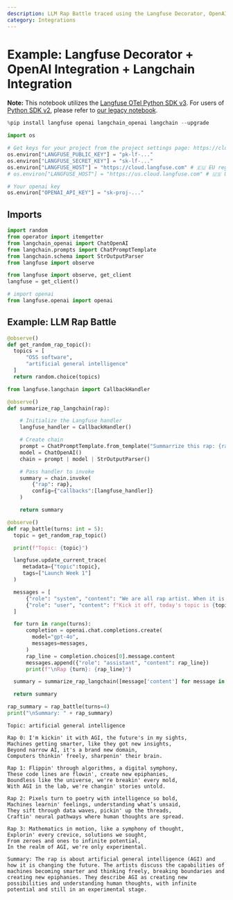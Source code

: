 ```yaml
---
description: LLM Rap Battle traced using the Langfuse Decorator, OpenAI & Langchain Integration
category: Integrations
---
```


# Example: Langfuse Decorator + OpenAI Integration + Langchain Integration

**Note:** This notebook utilizes the [Langfuse OTel Python SDK v3](https://langfuse.com/docs/sdk/python/sdk-v3). For users of [Python SDK v2](https://langfuse.com/docs/sdk/python/decorators-v2), please refer to [our legacy notebook](https://github.com/langfuse/langfuse-docs/blob/366ec9395851da998d390eac4ab8c4dd2e985054/cookbook/example_decorator_openai_langchain.ipynb).


```python
%pip install langfuse openai langchain_openai langchain --upgrade
```


```python
import os

# Get keys for your project from the project settings page: https://cloud.langfuse.com
os.environ["LANGFUSE_PUBLIC_KEY"] = "pk-lf-..." 
os.environ["LANGFUSE_SECRET_KEY"] = "sk-lf-..." 
os.environ["LANGFUSE_HOST"] = "https://cloud.langfuse.com" # 🇪🇺 EU region
# os.environ["LANGFUSE_HOST"] = "https://us.cloud.langfuse.com" # 🇺🇸 US region

# Your openai key
os.environ["OPENAI_API_KEY"] = "sk-proj-..."
```

## Imports


```python
import random
from operator import itemgetter
from langchain_openai import ChatOpenAI
from langchain.prompts import ChatPromptTemplate
from langchain.schema import StrOutputParser
from langfuse import observe
```


```python
from langfuse import observe, get_client
langfuse = get_client()

# import openai
from langfuse.openai import openai
```

## Example: LLM Rap Battle


```python
@observe()
def get_random_rap_topic():
  topics = [
      "OSS software",
      "artificial general intelligence"
  ]
  return random.choice(topics)
```


```python
from langfuse.langchain import CallbackHandler

@observe()
def summarize_rap_langchain(rap):

    # Initialize the Langfuse handler
    langfuse_handler = CallbackHandler()

    # Create chain
    prompt = ChatPromptTemplate.from_template("Summarrize this rap: {rap}")
    model = ChatOpenAI()
    chain = prompt | model | StrOutputParser()

    # Pass handler to invoke
    summary = chain.invoke(
        {"rap": rap},
        config={"callbacks":[langfuse_handler]}
    )

    return summary
```


```python
@observe()
def rap_battle(turns: int = 5):
  topic = get_random_rap_topic()

  print(f"Topic: {topic}")

  langfuse.update_current_trace(
     metadata={"topic":topic},
     tags=["Launch Week 1"]
  )

  messages = [
      {"role": "system", "content": "We are all rap artist. When it is our turn, we drop a fresh line."},
      {"role": "user", "content": f"Kick it off, today's topic is {topic}, here's the mic..."}
  ]

  for turn in range(turns):
      completion = openai.chat.completions.create(
        model="gpt-4o",
        messages=messages,
      )
      rap_line = completion.choices[0].message.content
      messages.append({"role": "assistant", "content": rap_line})
      print(f"\nRap {turn}: {rap_line}")

  summary = summarize_rap_langchain([message['content'] for message in messages])

  return summary
```


```python
rap_summary = rap_battle(turns=4)
print("\nSummary: " + rap_summary)
```

    Topic: artificial general intelligence
    
    Rap 0: I'm kickin' it with AGI, the future's in my sights,  
    Machines getting smarter, like they got new insights,  
    Beyond narrow AI, it's a brand new domain,  
    Computers thinkin' freely, sharpenin' their brain.  
    
    Rap 1: Flippin' through algorithms, a digital symphony,  
    These code lines are flowin', create new epiphanies,  
    Boundless like the universe, we're breakin' every mold,  
    With AGI in the lab, we're changin' stories untold.  
    
    Rap 2: Pixels turn to poetry with intelligence so bold,  
    Machines learnin' feelings, understanding what’s unsaid,  
    They sift through data waves, pickin' up the threads,  
    Craftin' neural pathways where human thoughts are spread.  
    
    Rap 3: Mathematics in motion, like a symphony of thought,  
    Explorin' every crevice, solutions we sought,  
    From zeroes and ones to infinite potential,  
    In the realm of AGI, we're only experimental.  
    
    Summary: The rap is about artificial general intelligence (AGI) and how it is changing the future. The artists discuss the capabilities of machines becoming smarter and thinking freely, breaking boundaries and creating new epiphanies. They describe AGI as creating new possibilities and understanding human thoughts, with infinite potential and still in an experimental stage.

